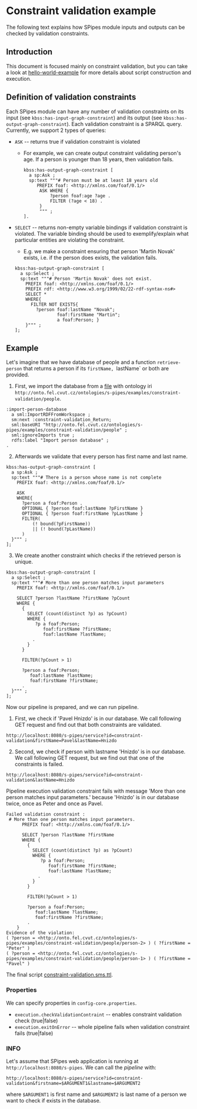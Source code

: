 # Constraint validation example

The following text explains how SPipes module inputs and outputs can be checked by validation constraints.

## Introduction
This document is focused mainly on constraint validation, but you can take a look at [hello-world-example](https://github.com/kbss-cvut/s-pipes/blob/main/doc/examples/hello-world/hello-world.md) for more details about script construction and execution.

## Definition of validation constraints
Each SPipes module can have any number of validation constraints on its input (see `kbss:has-input-graph-constraint`) and its output (see `kbss:has-output-graph-constraint`). Each validation constraint is a SPARQL query. Currently, we support 2 types of queries:
* `ASK` -- returns true if validation constraint is violated

  - For example, we can create output constraint validating person's age. If a person is younger than 18 years, then validation fails.
    ```
    kbss:has-output-graph-constraint [
      a sp:Ask ;
      sp:text """# Person must be at least 18 years old
         PREFIX foaf: <http://xmlns.com/foaf/0.1/>
          ASK WHERE {
              ?person foaf:age ?age .
              FILTER (?age < 18) .
          }
          """ ;
    ].
    ```
    
* `SELECT` -- returns non-empty variable bindings if validation constraint is violated. The variable binding should be used to exemplify/explain what particular entities are violating the constraint.

  - E.g. we make a constraint ensuring that person 'Martin Novak' exists, i.e. if the person does exists, the validation fails.
  ```
  kbss:has-output-graph-constraint [
    a sp:Select ;
    sp:text """# Person 'Martin Novak' does not exist.
      PREFIX foaf: <http://xmlns.com/foaf/0.1/>
      PREFIX rdf: <http://www.w3.org/1999/02/22-rdf-syntax-ns#>
      SELECT *
      WHERE{
        FILTER NOT EXISTS{
          ?person foaf:lastName "Novak";
                  foaf:firstName "Martin";
                  a foaf:Person; }
      }""" ;
  ];
  ```
## Example

Let's imagine that we have database of people and a function `retrieve-person` that returns a person if its `firstName, `lastName` or both are provided.

1) First, we import the database from a [file](./people.ttl) with ontology iri `http://onto.fel.cvut.cz/ontologies/s-pipes/examples/constraint-validation/people`.
```
:import-person-database
  a sml:ImportRDFFromWorkspace ;
  sm:next :constraint-validation_Return;
  sml:baseURI "http://onto.fel.cvut.cz/ontologies/s-pipes/examples/constraint-validation/people" ;
  sml:ignoreImports true ;
  rdfs:label "Import person database" ;
.
```

2) Afterwards we validate that every person has first name and last name.

```
kbss:has-output-graph-constraint [
  a sp:Ask ;
  sp:text """# There is a person whose name is not complete
    PREFIX foaf: <http://xmlns.com/foaf/0.1/>

    ASK
    WHERE{
      ?person a foaf:Person .
      OPTIONAL { ?person foaf:lastName ?pFirstName }
      OPTIONAL { ?person foaf:firstName ?pLastName }
      FILTER(
          (! bound(?pFirstName))
          || (! bound(?pLastName))
      )
  }""" ;
];
```

3) We create another constraint which checks if the retrieved person is unique.

```
kbss:has-output-graph-constraint [ 
  a sp:Select ; 
  sp:text """# More than one person matches input parameters
    PREFIX foaf: <http://xmlns.com/foaf/0.1/>

    SELECT ?person ?lastName ?firstName ?pCount
    WHERE { 
      { 
        SELECT (count(distinct ?p) as ?pCount) 
        WHERE { 
           ?p a foaf:Person;
              foaf:firstName ?firstName;
              foaf:lastName ?lastName;
          . 
        } 
      } 
  
      FILTER(?pCount > 1)  
  
      ?person a foaf:Person;
         foaf:lastName ?lastName;
         foaf:firstName ?firstName;
      .  
  }""" ; 
];
 ```
Now our pipeline is prepared, and we can run pipeline.
1) First, we check if 'Pavel Hnizdo' is in our database. We call following GET request and find out that both constraints are validated.
```
http://localhost:8080/s-pipes/service?id=constraint-validation&firstName=Pavel&lastName=Hnizdo
```

2) Second, we check if person with lastname 'Hnizdo' is in our database. We call following GET request, but we find out that one of the constraints is failed.

```
http://localhost:8080/s-pipes/service?id=constraint-validation&lastName=Hnizdo
```
Pipeline execution validation constraint fails with message 'More than one person matches input parameters.' because 'Hnizdo' is in our database twice, once as Peter and once as Pavel.
```
Failed validation constraint : 
 # More than one person matches input parameters.
      PREFIX foaf: <http://xmlns.com/foaf/0.1/>

      SELECT ?person ?lastName ?firstName
      WHERE {
        {
          SELECT (count(distinct ?p) as ?pCount) 
          WHERE {
             ?p a foaf:Person;
                foaf:firstName ?firstName;
                foaf:lastName ?lastName;
            .
          }
        }
           
        FILTER(?pCount > 1)  
           
        ?person a foaf:Person;
           foaf:lastName ?lastName;
           foaf:firstName ?firstName;
        .       
    }
Evidence of the violation: 
( ?person = <http://onto.fel.cvut.cz/ontologies/s-pipes/examples/constraint-validation/people/person-2> ) ( ?firstName = "Peter" )
( ?person = <http://onto.fel.cvut.cz/ontologies/s-pipes/examples/constraint-validation/people/person-1> ) ( ?firstName = "Pavel" )

```

The final script [constraint-validation.sms.ttl](constraint-validation.sms.ttl).

### Properties
We can specify properties in `config-core.properties`.
* `execution.checkValidationContraint` -- enables constraint validation check (true|false)
* `execution.exitOnError` -- whole pipeline fails when validation constraint fails  (true|false)



### INFO
Let's assume that SPipes web application is running at `http://localhost:8080/s-pipes`. We can call the *pipeline* with:
```
http://localhost:8080/s-pipes/service?id=constraint-validation&firstname=$ARGUMENT1&lastname=$ARGUMENT2
```
where `$ARGUMENT1` is first name and `$ARGUMENT2` is last name of a person we want to check if exists in the database.
